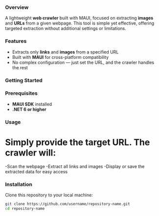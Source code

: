 ### Overview
A lightweight **web crawler** built with MAUI, focused on extracting **images** and **URLs** from a given webpage. This tool is simple yet effective, offering targeted extraction without additional settings or limitations.

### Features
- Extracts only **links** and **images** from a specified URL
- Built with **MAUI** for cross-platform compatibility
- No complex configuration — just set the URL, and the crawler handles the rest

### Getting Started

### Prerequisites
- **MAUI SDK** installed
- **.NET 6 or higher**

### Usage
# Simply provide the target URL. The crawler will:
-Scan the webpage
-Extract all links and images
-Display or save the extracted data for easy access


### Installation
Clone this repository to your local machine:
   ```bash
   git clone https://github.com/username/repository-name.git
   cd repository-name
 
 
